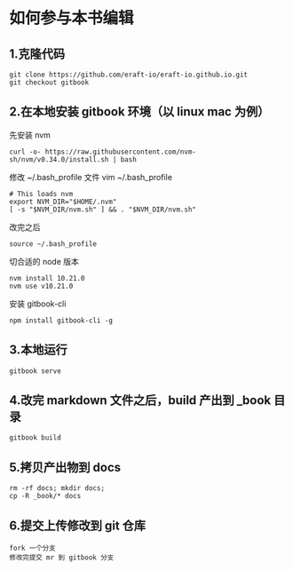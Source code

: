 
# 如何参与本书编辑

## 1.克隆代码
```
git clone https://github.com/eraft-io/eraft-io.github.io.git
git checkout gitbook
```

## 2.在本地安装 gitbook 环境（以 linux mac 为例）

先安装 nvm

```
curl -o- https://raw.githubusercontent.com/nvm-sh/nvm/v0.34.0/install.sh | bash

```

修改 ~/.bash_profile 文件 vim ~/.bash_profile

```
# This loads nvm
export NVM_DIR="$HOME/.nvm"
[ -s "$NVM_DIR/nvm.sh" ] && . "$NVM_DIR/nvm.sh"
```

改完之后

```
source ~/.bash_profile
```

切合适的 node 版本
```
nvm install 10.21.0
nvm use v10.21.0
```

安装 gitbook-cli

```
npm install gitbook-cli -g
```

## 3.本地运行
```
gitbook serve
```

## 4.改完 markdown 文件之后，build 产出到 _book 目录
```
gitbook build
```

## 5.拷贝产出物到 docs
```
rm -rf docs; mkdir docs;
cp -R _book/* docs
```

## 6.提交上传修改到 git 仓库

```
fork 一个分支
修改完提交 mr 到 gitbook 分支
```

